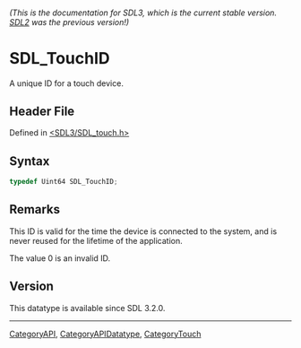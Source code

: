 ###### (This is the documentation for SDL3, which is the current stable version. [SDL2](https://wiki.libsdl.org/SDL2/) was the previous version!)
# SDL_TouchID

A unique ID for a touch device.

## Header File

Defined in [<SDL3/SDL_touch.h>](https://github.com/libsdl-org/SDL/blob/main/include/SDL3/SDL_touch.h)

## Syntax

```c
typedef Uint64 SDL_TouchID;
```

## Remarks

This ID is valid for the time the device is connected to the system, and is
never reused for the lifetime of the application.

The value 0 is an invalid ID.

## Version

This datatype is available since SDL 3.2.0.

----
[CategoryAPI](CategoryAPI), [CategoryAPIDatatype](CategoryAPIDatatype), [CategoryTouch](CategoryTouch)

